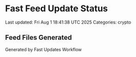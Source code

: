 # Fast Feed Update Status
Last updated: Fri Aug  1 18:41:38 UTC 2025
Categories: crypto

## Feed Files Generated

Generated by Fast Updates Workflow
